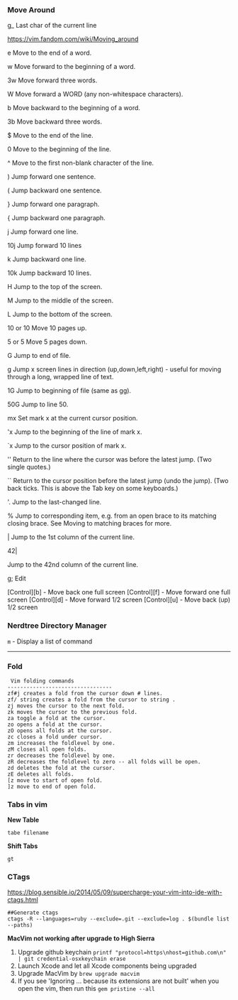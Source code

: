 ### Move Around
g_
Last char of the current line

https://vim.fandom.com/wiki/Moving_around

e 
Move to the end of a word.

w 
Move forward to the beginning of a word.

3w 
Move forward three words.

W 
Move forward a WORD (any non-whitespace characters).

b 
Move backward to the beginning of a word.

3b 
Move backward three words.

$ 
Move to the end of the line.

0 
Move to the beginning of the line.

^ 
Move to the first non-blank character of the line.

) 
Jump forward one sentence.

( 
Jump backward one sentence.

} 
Jump forward one paragraph.

{ 
Jump backward one paragraph.

j 
Jump forward one line.

10j 
Jump forward 10 lines

k 
Jump backward one line.

10k 
Jump backward 10 lines.

H 
Jump to the top of the screen.

M 
Jump to the middle of the screen.

L 
Jump to the bottom of the screen.

10<PageUp> or 10<CTRL-B>
Move 10 pages up.
 
5<PageDown> or 5<CTRL-F>
Move 5 pages down.
 
G 
Jump to end of file.

g
Jump x screen lines in direction (up,down,left,right) - useful for moving through a long, wrapped line of text.

1G 
Jump to beginning of file (same as gg).

50G 
Jump to line 50.

mx 
Set mark x at the current cursor position.

'x 
Jump to the beginning of the line of mark x.

`x 
Jump to the cursor position of mark x.

''
Return to the line where the cursor was before the latest jump.
(Two single quotes.)

``
Return to the cursor position before the latest jump (undo the jump).
(Two back ticks. This is above the Tab key on some keyboards.)

'. 
Jump to the last-changed line.

 % 
Jump to corresponding item, e.g. from an open brace to its matching closing brace. See Moving to matching braces for more.

| 
Jump to the 1st column of the current line.

42| 

Jump to the 42nd column of the current line.

g; Edit

[Control][b] - Move back one full screen
[Control][f] - Move forward one full screen
[Control][d] - Move forward 1/2 screen
[Control][u] - Move back (up) 1/2 screen

### Nerdtree Directory Manager

`m` - Display a list of command

----------

### Fold

```
 Vim folding commands
---------------------------------
zf#j creates a fold from the cursor down # lines.
zf/ string creates a fold from the cursor to string .
zj moves the cursor to the next fold.
zk moves the cursor to the previous fold.
za toggle a fold at the cursor.
zo opens a fold at the cursor.
zO opens all folds at the cursor.
zc closes a fold under cursor. 
zm increases the foldlevel by one.
zM closes all open folds.
zr decreases the foldlevel by one.
zR decreases the foldlevel to zero -- all folds will be open.
zd deletes the fold at the cursor.
zE deletes all folds.
[z move to start of open fold.
]z move to end of open fold.
```

### Tabs in vim

**New Table**

`tabe filename`


**Shift Tabs**

`gt`

### CTags

https://blog.sensible.io/2014/05/09/supercharge-your-vim-into-ide-with-ctags.html
```
##Generate ctags
ctags -R --languages=ruby --exclude=.git --exclude=log . $(bundle list --paths)
```


**MacVim not working after upgrade to High Sierra**

1. Upgrade github keychain `printf "protocol=https\nhost=github.com\n" | git credential-osxkeychain erase`
2. Launch Xcode and let all Xcode components being upgraded
3. Upgrade MacVim by `brew upgrade macvim`
4. If you see 'Ignoring ... because its extensions are not built' when you open the vim, then run this `gem pristine --all`

